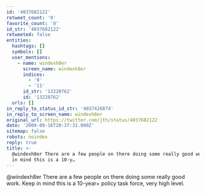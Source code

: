 ```yaml
---
id: '4037682122'
retweet_count: '0'
favorite_count: '0'
id_str: '4037682122'
retweeted: false
entities:
  hashtags: []
  symbols: []
  user_mentions:
    - name: windexh8er
      screen_name: windexh8er
      indices:
        - '0'
        - '11'
      id_str: '13220762'
      id: '13220762'
  urls: []
in_reply_to_status_id_str: '4037426874'
in_reply_to_screen_name: windexh8er
original_url: https://twitter.com/jth/status/4037682122
date: '2009-09-16T20:37:32.000Z'
sitemap: false
robots: noindex
reply: true
title: >-
  @windexh8er There are a few people on there doing some really good work. Keep
  in mind this is a 10-y…
---
```


@windexh8er There are a few people on there doing some really good work. Keep in mind this is a 10-year+ policy task force, very high level.